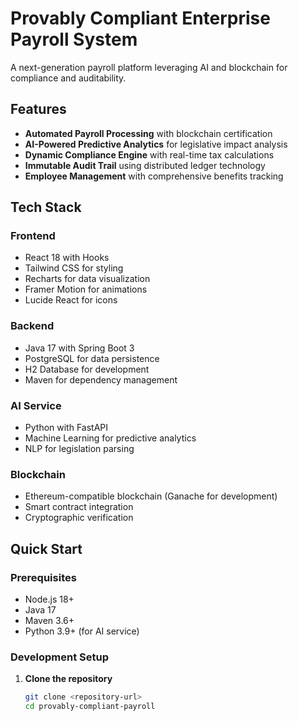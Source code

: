 # Provably Compliant Enterprise Payroll System

A next-generation payroll platform leveraging AI and blockchain for compliance and auditability.

## Features

- **Automated Payroll Processing** with blockchain certification
- **AI-Powered Predictive Analytics** for legislative impact analysis
- **Dynamic Compliance Engine** with real-time tax calculations
- **Immutable Audit Trail** using distributed ledger technology
- **Employee Management** with comprehensive benefits tracking

## Tech Stack

### Frontend
- React 18 with Hooks
- Tailwind CSS for styling
- Recharts for data visualization
- Framer Motion for animations
- Lucide React for icons

### Backend
- Java 17 with Spring Boot 3
- PostgreSQL for data persistence
- H2 Database for development
- Maven for dependency management

### AI Service
- Python with FastAPI
- Machine Learning for predictive analytics
- NLP for legislation parsing

### Blockchain
- Ethereum-compatible blockchain (Ganache for development)
- Smart contract integration
- Cryptographic verification

## Quick Start

### Prerequisites
- Node.js 18+
- Java 17
- Maven 3.6+
- Python 3.9+ (for AI service)

### Development Setup

1. **Clone the repository**
   ```bash
   git clone <repository-url>
   cd provably-compliant-payroll